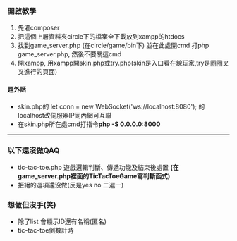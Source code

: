 ### 開啟教學
1. 先灌composer
2. 把這個上層資料夾circle下的檔案全下載放到xampp的htdocs
3. 找到game_server.php (在circle/game/bin下) 並在此處開cmd 打php game_server.php, 然後不要關這cmd
4. 開xampp, 用xampp開skin.php或try.php(skin是入口看在線玩家,try是圈圈叉叉進行的頁面)

#### 題外話

-  skin.php的 let conn = new WebSocket('ws://localhost:8080'); 的localhost改伺服器IP同內網可互聯
-  在skin.php所在處cmd打指令**php -S 0.0.0.0:8000**

************************************************

### 以下還沒做QAQ

-  tic-tac-toe.php 遊戲邏輯判斷、傳遞功能及結束後處置 **(在game_server.php裡面的TicTacToeGame寫判斷函式)**
-  拒絕的選項還沒做(反是yes no 二選一)

### 想做但沒手(笑)

- 除了list 會顯示ID還有名稱(匿名)
- tic-tac-toe倒數計時
